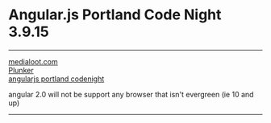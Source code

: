 # Angular.js Portland Code Night 3.9.15  

---   

[medialoot.com](http://medialoot.com/blog/angularjs-for-absolute-beginners/)  
[Plunker](http://plnkr.co/edit/vWGRxl0rBwgzZhMKUTtB?p=preview)   
[angularjs portland codenight]()

angular 2.0 will not be support any browser that isn't evergreen (ie 10 and up)  

---   
